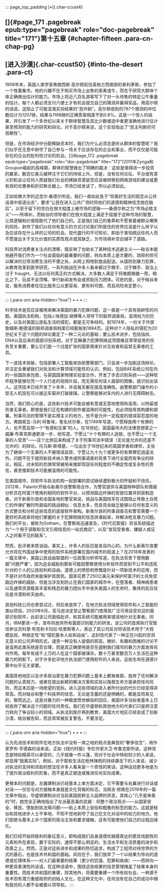 ::: page_top_padding
[•]{.char-ccust4}

## []{#page_171 .pagebreak epub:type="pagebreak" role="doc-pagebreak" title="171"}第十五章 {#chapter-fifteen .para-cn-chap-pg}

## [进入沙漠]{.char-ccust50} {#into-the-desert .para-ct}

1906年末，英国人类学家弗朗西斯·高尔顿前往英格兰西南部的普利茅斯，参加了一个牲畜集市。他的兴趣不在于购买市场上出售的家禽或牛，而在于研究大群体个体正确做出估计的能力。[](#Y_d1-EndnotePhraseInText439)市场上将近八百名游客写下了对一头待售的特定公牛重量的估计。每个人都必须支付六便士才有机会提交自己的猜测并赢得奖品，用高尔顿的话说，这阻止了可能混淆实验结果的“恶作剧”。高尔顿收到的787个猜测的中位数估计为1207磅，结果与1198磅的正确答案相差不到0.8%。[](#Y_d1-EndnotePhraseInText440)这是一个惊人的结果，并引发了一个多世纪以来关于群体智慧及其比少数被选中者更准确地进行估计甚至预测的能力的研究和辩论。[](#Y_d1-EndnotePhraseInText441)对于高尔顿来说，这个实验指出了“民主判断的可信赖性”。

但是，在市场经济中分配稀缺资本时，我们为什么必须总是听从群体的智慧呢？我们似乎在无意中剥夺了自己参与一场关于应该存在的企业和事业，而不仅仅是可能存在的企业的批判性讨论的机会。[](#page_172 .pagebreak epub:type="pagebreak" role="doc-pagebreak" title="172")2011年Zynga和Groupon崛起的高峰期，群体的智慧做出了明确的裁决：这些是值得进一步投资的赢家。数百亿美元被押注于它们的持续上升。但是，没有任何论坛、平台或有意义的机会让任何人质疑我们社会的稀缺资源是否应该被转移到网络游戏的建设或更有效的优惠券和折扣聚合器上。市场已经发话了，所以必须如此。

[](#Y_d1-EndnotePhraseInText442)正如哈佛大学的迈克尔·桑德尔所说，我们一直如此急于“将美好生活的观念从公共话语中驱逐出去”，要求“公民在进入公共广场时将他们的道德和精神信念抛在脑后”，以至于留下的空白在很大程度上被市场的逻辑——桑德尔称之为“市场必胜主义”——所填补。而硅谷的领导者们在很大程度上满足于屈服于这种市场的智慧，让其逻辑和价值观取代了他们自己的。正是我们自己的鲁莽和不愿冒着被群众嘲笑的风险，剥夺了我们以任何有意义的方式讨论我们所居住的世界应该是什么样子以及应该存在什么样的公司的机会。现代盛行的不可知论，即由于害怕疏远任何人而不愿提出关于文化价值的实质性观点或其缺乏，为市场填补空白铺平了道路。

科技界对消费者关注点的漂移，既反映了也助长了某种技术逃避主义——硅谷本能地避开我们作为一个社会面临的最重要的问题，转向本质上是次要的、琐碎的但可以解决的日常消费生活的不便之处，从网上购物到食品配送。从国防到暴力犯罪，从教育改革到医学研究，一系列挑战在许多人看来都过于棘手、过于棘手、政治上过于 fraught，无法以任何真正的方式解决。大多数人满足于将难题搁置一旁。相比之下，玩具不会顶嘴、举行新闻发布会或资助压力团体。可悲的是，对于硅谷来说，服务消费者往往比服务公众更容易、更有利可图，而且风险肯定更小。

------------------------------------------------------------------------

::: {.para-orn aria-hidden="true"}
• • •
:::

科学技术是否应该被用来解决美国的暴力犯罪问题，这一直是一个具有挑衅性的问题。美国执法机构，包括J.埃德加·胡佛等人领导下的联邦调查局，滥用权力的历史，以及对美国公民私生活的侵犯，都是无可争辩的。[](#Y_d1-EndnotePhraseInText443)到1974年，一份关于作家詹姆斯·鲍德温的联邦调查局档案已经膨胀到1884页。[](#Y_d1-EndnotePhraseInText444)这种对个人隐私的侵犯为20世纪关于这个问题的辩论奠定了一种二元论的基础；要么技术进步，包括指纹、DNA以及后来的面部识别系统，对于瓦解暴力犯罪网络这项困难且常常徒劳的任务至关重要，要么它们是一个过度扩张的国家用来针对无权者和监禁无辜者的工具。

下一波技术突破，包括部署人工智能来协助警察部门，只会进一步加剧这场辩论，并注定会重塑我们对执法和计算领域可能性的认识。[](#Y_d1-EndnotePhraseInText445)例如，包括BAE系统公司在内的一些国防承包商，与英国国家物理实验室合作，开发了步态识别系统——这种软件程序能够仅凭一个人行走的视频片段，而无需任何该人面部的图像，就识别出该人。这项技术已经开发了十多年，并且每天都在提高准确性。由警察部门操作的小型无人机现在可以接近车窗并打破玻璃，让警察能够对车内的人进行无障碍射击。

当然，我们担心的是，这些新兴技术可能会被有意或无意地使用和滥用，以拘留或伤害无辜者。即使是我们正在构建的软件被滥用的可能性，也必须指导其构建和部署。刑事司法的管理不是实用主义的地方，也不是允许一定程度的错误容忍度的地方。[](#Y_d1-EndnotePhraseInText446)弗朗索瓦-马利·阿鲁埃，笔名伏尔泰，在1749年写道，宁愿释放两个有罪的人，也不愿监禁一个“有德和无辜”的人。[](#Y_d1-EndnotePhraseInText447)在18世纪，英国最伟大的法律思想家之一威廉·布莱克斯通更进一步，他写道，宁愿让“十个有罪的人逃脱，也不愿让一个无辜的人受苦”——这个比例后来构成了关于刑事司法中错误（无论是允许的还是不允许的）的辩论。[](#Y_d1-EndnotePhraseInText448)托马斯·斯塔基，一位出生于18世纪末的英国学者和律师，主张为了确保一个无辜的人不被错误监禁，宁愿让九十九个或更多的有罪罪犯逍遥法外。问题不在于就将新技术纳入警务或刑事调查的背景下进行全面而有争议的辩论。相反，对未知的恐惧常常被用来推卸驾驭任何程度的不确定性或复杂性的责任，甚至推卸技术可能被滥用的可能性。

在美国城市，将软件与执法机构一起部署的尝试继续遭到极大的怀疑和不信任。[](#Y_d1-EndnotePhraseInText449)2012年，Palantir开始与新奥尔良警察局合作，为警官提供与美国特种部队和情报分析员在阿富汗使用的相同的软件平台，以预测路边炸弹的安放位置并抓获制造者。对于新奥尔良和全国各地的警官来说，挑战与美国陆军在试图阻止导致士兵死亡的炸弹扩散时所面临的挑战相似：信息太多，而且完全缺乏能够以任何有意义的方式整合和分析这些信息的底层软件架构。新奥尔良的刑事调查员和警官需要一个更好的系统来将他们掌握的关于犯罪网络的信息拼凑起来，并解决枪支暴力问题。[](#Y_d1-EndnotePhraseInText450)我们的平台，被称为Gotham，在警察局迅速普及，《时代花絮报》将该系统描述为“一个用于调取和交叉引用信息的一站式商店”，以及“发现受害者、嫌疑人或证人之间看不见的联系”。

然而，批评者来势汹汹。事实上，许多人的反应是发自内心的。为什么新奥尔良要允许将在外国战争中使用的软件系统部署在国内城市的街道上？[](#Y_d1-EndnotePhraseInText451)在2018年发表的一篇文章中，美国公民自由联盟的一位政策分析师写道，在执法背景下使用数据“问题严重”，因为这会威胁到那些可能因警察使用分析软件而受到不公平和违宪针对的个人的公民权利和自由。道德上的愤怒和愤慨是针对一项新技术的应用，而不是针对市政府未能保护其居民。国家花费了250亿美元来保护阿富汗的士兵免受路边炸弹的威胁，但是当涉及到防止在我们国家的城市中，在堕落者、精神病患者以及通常资源极其丰富和残忍的暴力团伙手中丧失美国人的生命时，集体的反应往往是冷漠和听天由命。

其他科技公司也曾尝试过，但后来放弃了，在地方执法领域使用软件和人工智能的类似项目。[](#Y_d1-EndnotePhraseInText452)2020年6月，亚马逊决定禁止警察部门使用其广泛可用且受欢迎的面部识别软件，此前该公司面临批评，称其系统可能被用来错误地针对无辜者。[](#Y_d1-EndnotePhraseInText453)同月，IBM更进一步，宣布将放弃所有面部识别能力的研发。[](#Y_d1-EndnotePhraseInText454)该公司的首席执行官致信参议员科里·布克和卡玛拉·哈里斯等人，表达了其公司反对将该技术用于“大规模监视、种族定性”和“侵犯基本人权和自由”。这封信代表了一种正在兴起的空洞无意义的公司声明形式，谴责一种没有人提倡的邪恶。微妙、有趣和困难的讨论不是滥用此类系统是否合理，而是其正确使用是否在遏制我们城市的暴力方面发挥任何作用。每年有成千上万的人在这个国家被谋杀。数十万甚至数百万人生活在这种暴力的阴影下。对于许多批评地方执法部门使用软件的人来说，这些生命在道德计算中似乎无关紧要。

美国其他地区以及许多政治家在暴力犯罪问题上基本上都耸耸肩，放弃了任何解决问题的认真努力，或者在提出新颖的解决方案和实验以挽救生命方面承担任何风险，而这本应是一场绝望的竞标。进入这些领域的进入者所付出的代价已经变得非常高。而对硅谷和整个科技界的信息，无论是含蓄的还是明确的，都是显而易见的。敬而远之。这是对暴力的一种极度愤世嫉俗的回应，美国许多当权者基本上已经放弃了解决这个问题的任何责任。我们在华盛顿和其他地方的代表们只是把注意力转向了争议较小的领域。从执法到医疗再到教育，美国大片地区已经变成了创新沙漠，硅谷被告知，而且常常被反复警告，不要涉足。

------------------------------------------------------------------------

::: {.para-orn aria-hidden="true"}
• • •
:::

[](#Y_d1-EndnotePhraseInText455)认为先进技术和软件在地方执法中没有一席之地的观点是典型的“奢侈信念”，用作家罗布·亨德森的话来说。[](#Y_d1-EndnotePhraseInText456)正如《纽约时报》专栏作家大卫·布鲁克斯所说，这种信念是特权精英可以承受的，几乎就像一件斗篷，但对于社会中特权较少的人来说，却显得“脱离实际”。例如，对于那些生活在枪林弹雨的持续袭击下的人来说，减少对执法的支持和资助的想法在许多人看来是一个奇怪的笑话，这种运动更多地是为了提升政治胜利的形象，而不是真正塑造或推进任何实际成果。

更根本的问题是，左翼建制派已经基本上单方面决定，它不需要与右翼进行对话或对话——仅仅与对方接触本身就是文化背叛的标志。[](#Y_d1-EndnotePhraseInText457)当佩吉·努南在2019年的一篇文章中指出，华盛顿建制派对当前美国民粹主义品牌的厌恶，其核心“几乎是审美的”时，她完全正确地指出了左派最恶毒的武器：将整个政治观点——从国家安全、移民、堕胎到执法等问题——贴上本质上低俗和粗鲁的标签的能力。这就是硅谷和其他进步人士不幸地、不知不觉地剥夺了自己在文化对话中的权力的地方。他们拒绝与基本上半个国家的政治主张和要求接触，这有可能使他们自己的议程边缘化。

我们已经开始将胜利的象征意义，即构成我们自身道德优越感表达的更具戏剧性的元素和外在表现，置于实际的、通常不那么明显的、生活水平和生活质量的进步和改善之上。然而，正是对这些进步和成果的热切追求，构成了工程师对待世界的方式的基石，也是技术共和国的基础。风险在于，我们放弃了一个以结果为导向的道德或伦理体系——对人们最重要的结果（更少的饥饿、犯罪和疾病）——而转向一种更具表演性的话语，在这种话语中，围绕这些结果的信息管理掩盖了结果本身的重要性。而技术共和国的重建，除其他外，将需要重建一个所有权社会，一种源于技术但有潜力重塑政府的创始人文化，在这种文化中，任何没有在自己的成功中拥有股份的人都不会被委以领导权。
:::
